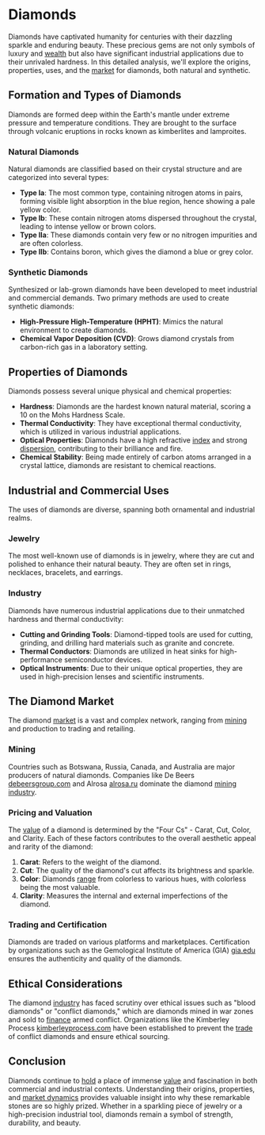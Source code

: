 # Diamonds

Diamonds have captivated humanity for centuries with their dazzling sparkle and enduring beauty. These precious gems are not only symbols of luxury and [wealth](../w/wealth.md) but also have significant industrial applications due to their unrivaled hardness. In this detailed analysis, we'll explore the origins, properties, uses, and the [market](../m/market.md) for diamonds, both natural and synthetic.

## Formation and Types of Diamonds

Diamonds are formed deep within the Earth's mantle under extreme pressure and temperature conditions. They are brought to the surface through volcanic eruptions in rocks known as kimberlites and lamproites. 

### Natural Diamonds

Natural diamonds are classified based on their crystal structure and are categorized into several types:
- **Type Ia**: The most common type, containing nitrogen atoms in pairs, forming visible light absorption in the blue region, hence showing a pale yellow color.
- **Type Ib**: These contain nitrogen atoms dispersed throughout the crystal, leading to intense yellow or brown colors.
- **Type IIa**: These diamonds contain very few or no nitrogen impurities and are often colorless.
- **Type IIb**: Contains boron, which gives the diamond a blue or grey color.

### Synthetic Diamonds

Synthesized or lab-grown diamonds have been developed to meet industrial and commercial demands. Two primary methods are used to create synthetic diamonds:
- **High-Pressure High-Temperature (HPHT)**: Mimics the natural environment to create diamonds.
- **Chemical Vapor Deposition (CVD)**: Grows diamond crystals from carbon-rich gas in a laboratory setting.

## Properties of Diamonds

Diamonds possess several unique physical and chemical properties:
- **Hardness**: Diamonds are the hardest known natural material, scoring a 10 on the Mohs Hardness Scale.
- **Thermal Conductivity**: They have exceptional thermal conductivity, which is utilized in various industrial applications.
- **Optical Properties**: Diamonds have a high refractive [index](../i/index.md) and strong [dispersion](../d/dispersion.md), contributing to their brilliance and fire.
- **Chemical Stability**: Being made entirely of carbon atoms arranged in a crystal lattice, diamonds are resistant to chemical reactions.

## Industrial and Commercial Uses

The uses of diamonds are diverse, spanning both ornamental and industrial realms.

### Jewelry

The most well-known use of diamonds is in jewelry, where they are cut and polished to enhance their natural beauty. They are often set in rings, necklaces, bracelets, and earrings.

### Industry

Diamonds have numerous industrial applications due to their unmatched hardness and thermal conductivity:
- **Cutting and Grinding Tools**: Diamond-tipped tools are used for cutting, grinding, and drilling hard materials such as granite and concrete.
- **Thermal Conductors**: Diamonds are utilized in heat sinks for high-performance semiconductor devices.
- **Optical Instruments**: Due to their unique optical properties, they are used in high-precision lenses and scientific instruments.

## The Diamond Market

The diamond [market](../m/market.md) is a vast and complex network, ranging from [mining](../m/mining.md) and production to trading and retailing.

### Mining

Countries such as Botswana, Russia, Canada, and Australia are major producers of natural diamonds. Companies like De Beers [debeersgroup.com](https://www.debeersgroup.com) and Alrosa [alrosa.ru](https://eng.alrosa.ru) dominate the diamond [mining](../m/mining.md) [industry](../i/industry.md).

### Pricing and Valuation

The [value](../v/value.md) of a diamond is determined by the "Four Cs" - Carat, Cut, Color, and Clarity. Each of these factors contributes to the overall aesthetic appeal and rarity of the diamond:
1. **Carat**: Refers to the weight of the diamond.
2. **Cut**: The quality of the diamond's cut affects its brightness and sparkle.
3. **Color**: Diamonds [range](../r/range.md) from colorless to various hues, with colorless being the most valuable.
4. **Clarity**: Measures the internal and external imperfections of the diamond.

### Trading and Certification

Diamonds are traded on various platforms and marketplaces. Certification by organizations such as the Gemological Institute of America (GIA) [gia.edu](https://www.gia.edu) ensures the authenticity and quality of the diamonds.

## Ethical Considerations

The diamond [industry](../i/industry.md) has faced scrutiny over ethical issues such as "blood diamonds" or "conflict diamonds," which are diamonds mined in war zones and sold to [finance](../f/finance.md) armed conflict. Organizations like the Kimberley Process [kimberleyprocess.com](https://www.kimberleyprocess.com) have been established to prevent the [trade](../t/trade.md) of conflict diamonds and ensure ethical sourcing.

## Conclusion

Diamonds continue to [hold](../h/hold.md) a place of immense [value](../v/value.md) and fascination in both commercial and industrial contexts. Understanding their origins, properties, and [market dynamics](../m/market_dynamics.md) provides valuable insight into why these remarkable stones are so highly prized. Whether in a sparkling piece of jewelry or a high-precision industrial tool, diamonds remain a symbol of strength, durability, and beauty.